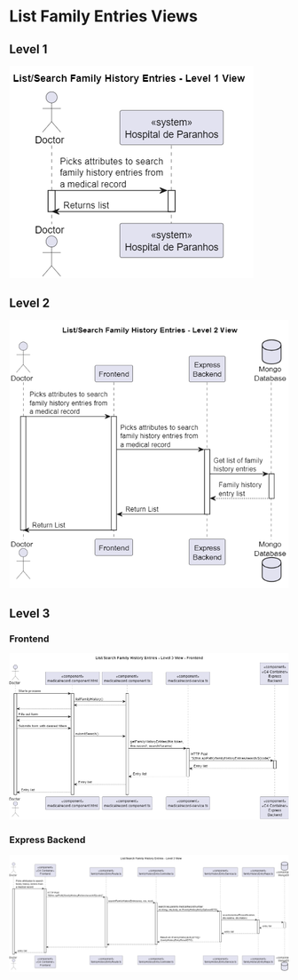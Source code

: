 # List Family Entries Views
## Level 1
![](level-1/level-1-view.png)
## Level 2
![](level-2/level-2-view.png)
## Level 3
### Frontend
![](level-3/level-3-view-frontend.png)
### Express Backend
![](level-3/level-3-view-express-backend.png)
